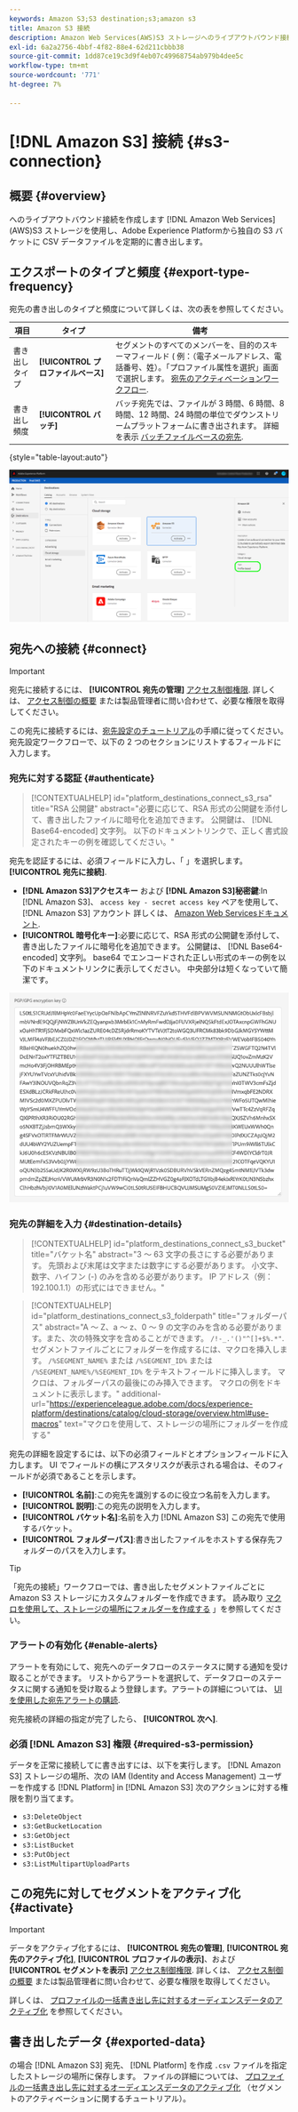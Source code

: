 ```yaml
---
keywords: Amazon S3;S3 destination;s3;amazon s3
title: Amazon S3 接続
description: Amazon Web Services(AWS)S3 ストレージへのライブアウトバウンド接続を作成し、CSV データファイルをAdobe Experience Platformから独自の S3 バケットに定期的に書き出します。
exl-id: 6a2a2756-4bbf-4f82-88e4-62d211cbbb38
source-git-commit: 1dd87ce19c3d9f4eb07c49968754ab979b4dee5c
workflow-type: tm+mt
source-wordcount: '771'
ht-degree: 7%

---
```


# [!DNL Amazon S3] 接続 {#s3-connection}

## 概要 {#overview}

へのライブアウトバウンド接続を作成します [!DNL Amazon Web Services] (AWS)S3 ストレージを使用し、Adobe Experience Platformから独自の S3 バケットに CSV データファイルを定期的に書き出します。

## エクスポートのタイプと頻度 {#export-type-frequency}

宛先の書き出しのタイプと頻度について詳しくは、次の表を参照してください。

| 項目 | タイプ | 備考 |
---------|----------|---------|
| 書き出しタイプ | **[!UICONTROL プロファイルベース]** | セグメントのすべてのメンバーを、目的のスキーマフィールド ( 例：（電子メールアドレス、電話番号、姓）。「プロファイル属性を選択」画面で選択します。 [宛先のアクティベーションワークフロー](../../ui/activate-batch-profile-destinations.md#select-attributes). |
| 書き出し頻度 | **[!UICONTROL バッチ]** | バッチ宛先では、ファイルが 3 時間、6 時間、8 時間、12 時間、24 時間の単位でダウンストリームプラットフォームに書き出されます。 詳細を表示 [バッチファイルベースの宛先](/help/destinations/destination-types.md#file-based). |

{style=&quot;table-layout:auto&quot;}

![Amazon S3 プロファイルベースの書き出しタイプ](../../assets/catalog/cloud-storage/amazon-s3/catalog.png)

## 宛先への接続 {#connect}

>[!IMPORTANT]
> 
>宛先に接続するには、 **[!UICONTROL 宛先の管理]** [アクセス制御権限](/help/access-control/home.md#permissions). 詳しくは、 [アクセス制御の概要](/help/access-control/ui/overview.md) または製品管理者に問い合わせて、必要な権限を取得してください。

この宛先に接続するには、[宛先設定のチュートリアル](../../ui/connect-destination.md)の手順に従ってください。宛先設定ワークフローで、以下の 2 つのセクションにリストするフィールドに入力します。

### 宛先に対する認証 {#authenticate}

>[!CONTEXTUALHELP]
>id="platform_destinations_connect_s3_rsa"
>title="RSA 公開鍵"
>abstract="必要に応じて、RSA 形式の公開鍵を添付して、書き出したファイルに暗号化を追加できます。 公開鍵は、 [!DNL Base64-encoded] 文字列。 以下のドキュメントリンクで、正しく書式設定されたキーの例を確認してください。"

宛先を認証するには、必須フィールドに入力し、「 」を選択します。 **[!UICONTROL 宛先に接続]**.

* **[!DNL Amazon S3]アクセスキー** および **[!DNL Amazon S3]秘密鍵**:In [!DNL Amazon S3]、 `access key - secret access key` ペアを使用して、 [!DNL Amazon S3] アカウント 詳しくは、 [Amazon Web Servicesドキュメント](https://docs.aws.amazon.com/IAM/latest/UserGuide/id_credentials_access-keys.html).
* **[!UICONTROL 暗号化キー]**:必要に応じて、RSA 形式の公開鍵を添付して、書き出したファイルに暗号化を追加できます。 公開鍵は、 [!DNL Base64-encoded] 文字列。 base64 でエンコードされた正しい形式のキーの例を以下のドキュメントリンクに表示してください。 中央部分は短くなっていて簡潔です。

![UI での正しい形式と base64 で暗号化された PGP キーの例を示す画像](../../assets/catalog/cloud-storage/sftp/pgp-key.png)

### 宛先の詳細を入力 {#destination-details}

>[!CONTEXTUALHELP]
>id="platform_destinations_connect_s3_bucket"
>title="バケット名"
>abstract="3 ～ 63 文字の長さにする必要があります。 先頭および末尾は文字または数字にする必要があります。 小文字、数字、ハイフン (-) のみを含める必要があります。 IP アドレス（例：192.100.1.1）の形式にはできません。"

>[!CONTEXTUALHELP]
>id="platform_destinations_connect_s3_folderpath"
>title="フォルダーパス"
>abstract="A ～ Z、a ～ z、0 ～ 9 の文字のみを含める必要があります。また、次の特殊文字を含めることができます。 `/!-_.'()"^[]+$%.*"`. セグメントファイルごとにフォルダーを作成するには、マクロを挿入します。 `/%SEGMENT_NAME%` または `/%SEGMENT_ID%` または `/%SEGMENT_NAME%/%SEGMENT_ID%` をテキストフィールドに挿入します。 マクロは、フォルダーパスの最後にのみ挿入できます。 マクロの例をドキュメントに表示します。"
>additional-url="https://experienceleague.adobe.com/docs/experience-platform/destinations/catalog/cloud-storage/overview.html#use-macros" text="マクロを使用して、ストレージの場所にフォルダーを作成する"

宛先の詳細を設定するには、以下の必須フィールドとオプションフィールドに入力します。 UI でフィールドの横にアスタリスクが表示される場合は、そのフィールドが必須であることを示します。

* **[!UICONTROL 名前]**:この宛先を識別するのに役立つ名前を入力します。
* **[!UICONTROL 説明]**:この宛先の説明を入力します。
* **[!UICONTROL バケット名]**:名前を入力 [!DNL Amazon S3] この宛先で使用するバケット。
* **[!UICONTROL フォルダーパス]**:書き出したファイルをホストする保存先フォルダーのパスを入力します。

>[!TIP]
>
>「宛先の接続」ワークフローでは、書き出したセグメントファイルごとにAmazon S3 ストレージにカスタムフォルダーを作成できます。 読み取り [マクロを使用して、ストレージの場所にフォルダーを作成する](overview.md#use-macros) 」を参照してください。

### アラートの有効化 {#enable-alerts}

アラートを有効にして、宛先へのデータフローのステータスに関する通知を受け取ることができます。 リストからアラートを選択して、データフローのステータスに関する通知を受け取るよう登録します。アラートの詳細については、 [UI を使用した宛先アラートの購読](../../ui/alerts.md).

宛先接続の詳細の指定が完了したら、 **[!UICONTROL 次へ]**.

### 必須 [!DNL Amazon S3] 権限 {#required-s3-permission}

データを正常に接続してに書き出すには、以下を実行します。 [!DNL Amazon S3] ストレージの場所、次の IAM (Identity and Access Management) ユーザーを作成する [!DNL Platform] in [!DNL Amazon S3] 次のアクションに対する権限を割り当てます。

* `s3:DeleteObject`
* `s3:GetBucketLocation`
* `s3:GetObject`
* `s3:ListBucket`
* `s3:PutObject`
* `s3:ListMultipartUploadParts`

<!--

Commenting out this note, as write permissions are assigned through the s3:PutObject permission.

>[!IMPORTANT]
>
>Platform needs `write` permissions on the bucket object where the export files will be delivered.

-->

## この宛先に対してセグメントをアクティブ化 {#activate}

>[!IMPORTANT]
> 
>データをアクティブ化するには、 **[!UICONTROL 宛先の管理]**, **[!UICONTROL 宛先のアクティブ化]**, **[!UICONTROL プロファイルの表示]**、および **[!UICONTROL セグメントを表示]** [アクセス制御権限](/help/access-control/home.md#permissions). 詳しくは、 [アクセス制御の概要](/help/access-control/ui/overview.md) または製品管理者に問い合わせて、必要な権限を取得してください。

詳しくは、 [プロファイルの一括書き出し先に対するオーディエンスデータのアクティブ化](../../ui/activate-batch-profile-destinations.md) を参照してください。

## 書き出したデータ {#exported-data}

の場合 [!DNL Amazon S3] 宛先、 [!DNL Platform] を作成 `.csv` ファイルを指定したストレージの場所に保存します。 ファイルの詳細については、 [プロファイルの一括書き出し先に対するオーディエンスデータのアクティブ化](../../ui/activate-batch-profile-destinations.md) （セグメントのアクティベーションに関するチュートリアル）。
